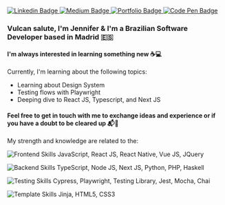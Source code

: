 <p>
  <a href="https://www.linkedin.com/in/jennifer-takagi" rel="nofollow">
    <img src="https://img.shields.io/badge/linkedin-%230077B5.svg?&style=plastic&logo=linkedin&logoColor=white" alt="Linkedin Badge" style="max-width:100%;">
  </a>

  <a href="https://jennifer-takagi.medium.com/" rel="nofollow">
    <img src="https://img.shields.io/badge/@jennifer_takagi-%230077B5.svg?&style=plastic&logo=medium&logoColor=white&color=12100E" alt="Medium Badge" style="max-width:100%;">
</a>

  <a href="https://jennifer-takagi.vercel.app/" rel="nofollow">
    <img src="https://img.shields.io/badge/portfolio-%230077B5.svg?&style=plastic&logo=vercel&logoColor=white&color=ff5757" alt="Portfolio Badge" style="max-width:100%;">
</a>

  <a href="https://codepen.io/jennifertakagi" rel="nofollow">
    <img src="https://img.shields.io/badge/jennifertakagi-%230077B5.svg?&style=plastic&logo=codepen&logoColor=white&color=000" alt="Code Pen Badge" style="max-width:100%;">
</a>

</p>

### Vulcan salute, I'm Jennifer & I'm a Brazilian Software Developer based in Madrid :es:

#### I'm always interested in learning something new :coffee::computer:
Currently, I'm learning about the following topics:
- Learning about Design System
- Testing flows with Playwright
- Deeping dive to React JS, Typescript, and Next JS


#### Feel free to get in touch with me to exchange ideas and experience or if you have a doubt to be cleared up :mailbox_with_mail::memo:
My strength and knowledge are related to the:
<p>
  <img src="https://img.shields.io/badge/Frontend-%230077B5.svg?&style=flat&logo=javascript&logoColor=F7DF1E&color=black" alt="Frontend Skills" style="max-width:100%;">
  JavaScript, React JS, React Native, Vue JS, JQuery
 </p>
<p>
  <img src="https://img.shields.io/badge/Backend-%230077B5.svg?&style=flat&logo=haskell&logoColor=5D4F85&color=999999" alt="Backend Skills" style="max-width:100%;">
  TypeScript, Node JS, Next JS, Python, PHP, Haskell
</p>
<p>
  <img src="https://img.shields.io/badge/Testing-%230077B5.svg?&style=flat&logo=testing-library&logoColor=E33332&color=A8B9CC" alt="Testing Skills" style="max-width:100%;">
  Cypress, Playwright, Testing Library, Jest, Mocha, Chai
</p>
<p>
  <img src="https://img.shields.io/badge/Template-%230077B5.svg?&style=flat&logo=html5&logoColor=E34F26&color=191A1B" alt="Template Skills" style="max-width:100%;">
  Jinja, HTML5, CSS3
</p>
